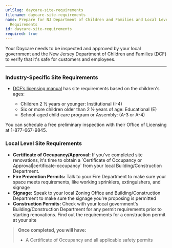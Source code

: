 ```yaml
---
urlSlug: daycare-site-requirements
filename: daycare-site-requirements
name: Prepare for NJ Department of Children and Families and Local Level Site
  Requirements
id: daycare-site-requirements
required: true
---
```

Your Daycare needs to be inspected and approved by your local government and the New Jersey Department of Children and Families (DCF) to verify that it's safe for customers and employees.

- - -

### Industry-Specific Site Requirements

* [DCF’s licensing manual](https://www.nj.gov/dcf/providers/licensing/Understanding.Licensing.Packet.pdf) has site requirements based on the children's ages:  

  * Children 2 ½ years or younger: Institutional (I-4)  
  * Six or more children older than 2 ½ years of age: Educational (E)  
  * School-aged child care program or Assembly: (A-3 or A-4) 

[](https://www.nj.gov/dcf/providers/licensing/Understanding.Licensing.Packet.pdf)You can schedule a free preliminary inspection with their Office of Licensing at 1-877-667-9845.

### Local Level Site Requirements

* **Certificate of Occupancy/Approval:** If you've completed site renovations, it's time to obtain a \`Certificate of Occupancy or Approval|certificate-occupancy\` from your local Building/Construction Department.
* **Fire Prevention Permits:** Talk to your Fire Department to make sure your space meets requirements, like working sprinklers, extinguishers, and signage
* **Signage:** Speak to your local Zoning Office and Building/Construction Department to make sure the signage you're proposing is permitted
* **Construction Permits:** Check with your local government's Building/Construction Department for any permit requirements prior to starting renovations. Find out the requirements for a construction permit at your site

> **Once completed, you will have:**
>
> * A Certificate of Occupancy and all applicable safety permits